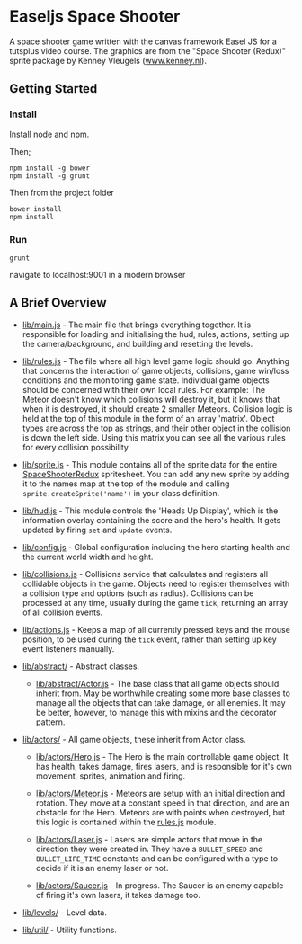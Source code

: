 Easeljs Space Shooter
=====================

A space shooter game written with the canvas framework Easel JS for a tutsplus video course.
The graphics are from the "Space Shooter (Redux)" sprite package by Kenney Vleugels (www.kenney.nl).


Getting Started
---------------

### Install ###
Install node and npm.

Then;
```
npm install -g bower
npm install -g grunt
```
Then from the project folder
```
bower install
npm install
```

### Run ###
```
grunt
```

navigate to localhost:9001 in a modern browser


A Brief Overview
----------------

* [lib/main.js](https://github.com/jasoniangreen/easeljs-space-shooter/blob/master/app/lib/main.js) - The main file that brings everything together. It is responsible for loading and initialising the hud, rules, actions, setting up the camera/background, and building and resetting the levels.

* [lib/rules.js](https://github.com/jasoniangreen/easeljs-space-shooter/blob/master/app/lib/rules.js) - The file where all high level game logic should go. Anything that concerns the interaction of game objects, collisions, game win/loss conditions and the monitoring game state. Individual game objects should be concerned with their own local rules. For example: The Meteor doesn't know which collisions will destroy it, but it knows that when it is destroyed, it should create 2 smaller Meteors. Collision logic is held at the top of this module in the form of an array 'matrix'. Object types are across the top as strings, and their other object in the collision is down the left side. Using this matrix you can see all the various rules for every collision possibility.

* [lib/sprite.js](https://github.com/jasoniangreen/easeljs-space-shooter/blob/master/app/lib/sprite.js) - This module contains all of the sprite data for the entire [SpaceShooterRedux](http://www.kenney.nl) spritesheet. You can add any new sprite by adding it to the names map at the top of the module and calling `sprite.createSprite('name')` in your class definition.

* [lib/hud.js](https://github.com/jasoniangreen/easeljs-space-shooter/blob/master/app/lib/hud.js) - This module controls the 'Heads Up Display', which is the information overlay containing the score and the hero's health. It gets updated by firing `set` and `update` events.

* [lib/config.js](https://github.com/jasoniangreen/easeljs-space-shooter/blob/master/app/lib/config.js) - Global configuration including the hero starting health and the current world width and height.

* [lib/collisions.js](https://github.com/jasoniangreen/easeljs-space-shooter/blob/master/app/lib/collisions.js) - Collisions service that calculates and registers all collidable objects in the game. Objects need to register themselves with a collision type and options (such as radius). Collisions can be processed at any time, usually during the game `tick`, returning an array of all collision events.

* [lib/actions.js](https://github.com/jasoniangreen/easeljs-space-shooter/blob/master/app/lib/actions.js) - Keeps a map of all currently pressed keys and the mouse position, to be used during the `tick` event, rather than setting up key event listeners manually.

* [lib/abstract/](https://github.com/jasoniangreen/easeljs-space-shooter/blob/master/app/lib/abstract/) - Abstract classes.

  * [lib/abstract/Actor.js](https://github.com/jasoniangreen/easeljs-space-shooter/blob/master/app/lib/abstract/Actor.js) - The base class that all game objects should inherit from. May be worthwhile creating some more base classes to manage all the objects that can take damage, or all enemies. It may be better, however, to manage this with mixins and the decorator pattern.

* [lib/actors/](https://github.com/jasoniangreen/easeljs-space-shooter/blob/master/app/lib/actors/) - All game objects, these inherit from Actor class.

  * [lib/actors/Hero.js](https://github.com/jasoniangreen/easeljs-space-shooter/blob/master/app/lib/actors/Hero.js) - The Hero is the main controllable game object. It has health, takes damage, fires lasers, and is responsible for it's own movement, sprites, animation and firing.

  * [lib/actors/Meteor.js](https://github.com/jasoniangreen/easeljs-space-shooter/blob/master/app/lib/actors/Meteor.js) - Meteors are setup with an initial direction and rotation. They move at a constant speed in that direction, and are an obstacle for the Hero. Meteors are with points when destroyed, but this logic is contained within the [rules.js](https://github.com/jasoniangreen/easeljs-space-shooter/blob/master/app/lib/rules.js) module.

  * [lib/actors/Laser.js](https://github.com/jasoniangreen/easeljs-space-shooter/blob/master/app/lib/actors/Laser.js) - Lasers are simple actors that move in the direction they were created in. They have a `BULLET_SPEED` and `BULLET_LIFE_TIME` constants and can be configured with a type to decide if it is an enemy laser or not.

  * [lib/actors/Saucer.js](https://github.com/jasoniangreen/easeljs-space-shooter/blob/master/app/lib/actors/Saucer.js) - In progress. The Saucer is an enemy capable of firing it's own lasers, it takes damage too.

* [lib/levels/](https://github.com/jasoniangreen/easeljs-space-shooter/blob/master/app/lib/levels/) - Level data.

* [lib/util/](https://github.com/jasoniangreen/easeljs-space-shooter/blob/master/app/lib/util/) - Utility functions.
